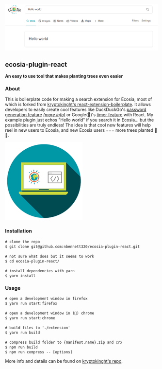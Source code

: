 ![a picture of my example plugin](./screenshots/1.png)
## ecosia-plugin-react
**An easy to use tool that makes planting trees even easier**

### About
This is boilerplate code for making a search extension for Ecosia, most of which is forked from [kryptokinght's react-extension-boilerplate](https://github.com/kryptokinght/react-extension-boilerplate). It allows developers to easily create cool features like DuckDuckGo's [password generation feature](https://duckduckgo.com/?q=password+strong+12&ia=answer) _[(more info)](https://help.duckduckgo.com/duckduckgo-help-pages/features/instant-answers-and-other-features/)_ or Google(🤢)'s [timer feature](https://www.google.com/search?q=timer) with React.
My example plugin just echos "Hello world" if you search it in Ecosia... but the possibilities are truly endless! The idea is that cool new features will help reel in new users to Ecosia, and new Ecosia users === more trees planted 🌳💞. 

![ecosia-plugin-react's logo](./src/img/icon-256.png)

### Installation
```
# clone the repo
$ git clone git@github.com:nbennett320/ecosia-plugin-react.git

# not sure what does but it seems to work
$ cd ecosia-plugin-react/

# install dependencies with yarn
$ yarn install
```

### Usage
```
# open a development window in firefox 
$ yarn run start:firefox

# open a development window in (🤢) chrome 
$ yarn run start:chrome

# build files to './extension'
$ yarn run build

# compress build folder to {manifest.name}.zip and crx
$ npm run build
$ npm run compress -- [options]
```

More info and details can be found on [kryptokinght's repo](https://github.com/kryptokinght/react-extension-boilerplate).